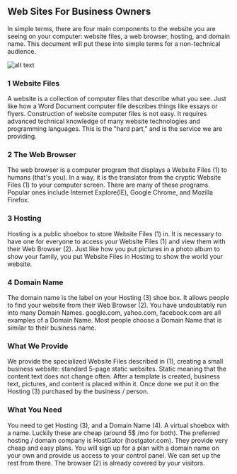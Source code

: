 ## Web Sites For Business Owners

In simple terms, there are four main components to the website you are seeing on your computer: website files, a web browser, hosting, and domain name. This document will put these into simple terms for a non-technical audience.

![alt text](https://github.com/aaronnech/freelance/raw/master/diagram.png "Figure 1")

### 1 Website Files

A website is a collection of computer files that describe what you see. Just like how a Word Document computer file describes things like essays or flyers. Construction of website computer files is not easy. It requires advanced technical knowledge of many website technologies and programming languages. This is the "hard part," and is the service we are providing.

### 2 The Web Browser

The web browser is a computer program that displays a Website Files (1) to humans (that's you). In a way, it is the translator from the cryptic Website Files (1) to your computer screen. There are many of these programs. Popular ones include Internet Explore(IE), Google Chrome, and Mozilla Firefox.

### 3 Hosting

Hosting is a public shoebox to store Website Files (1) in. It is necessary to have one for everyone to access your Website Files (1) and view them with their Web Browser (2). Just like how you put pictures in a photo album to show your family, you put Website Files in Hosting to show the world your website.

### 4 Domain Name

The domain name is the label on your Hosting (3) shoe box. It allows people to find your website from their Web Browser (2). You have undoubtably run into many Domain Names. google.com, yahoo.com, facebook.com are all examples of a Domain Name. Most people choose a Domain Name that is similar to their business name.

### What We Provide

We provide the specialized Website Files described in (1), creating a small business website: standard 5-page static websites. Static meaning that the content text does not change often. After a template is created, business text, pictures, and content is placed within it. Once done we put it on the Hosting (3) purchased by the business / person.

### What You Need

You need to get Hosting (3), and a Domain Name (4). A virtual shoebox with a name. Luckily these are cheap (around 5$ /mo for both). The preferred hosting / domain company is HostGator (hostgator.com). They provide very cheap and easy plans. You will sign up for a plan with a domain name on your own and provide us access to your control panel. We can set up the rest from there. The browser (2) is already covered by your visitors.